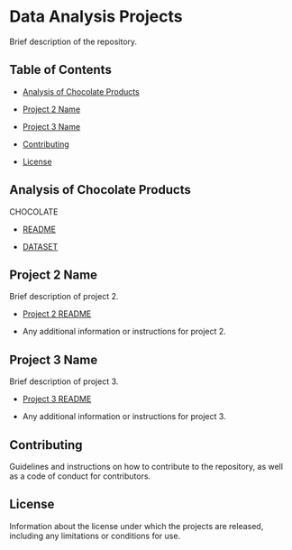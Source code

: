 # Data Analysis Projects

Brief description of the repository.

## Table of Contents

- [Analysis of Chocolate Products](https://github.com/wamburaerick/data_analysis_projects/blob/main/Analysis%20of%20Sales%20Data.ipynb)

- [Project 2 Name](#project-2-name)

- [Project 3 Name](#project-3-name)

- [Contributing](#contributing)

- [License](#license)

## Analysis of Chocolate Products

CHOCOLATE 

- [README](https://github.com/wamburaerick/data_analysis_projects/blob/main/README.txt)

- [DATASET](https://github.com/wamburaerick/data_analysis_projects/blob/main/blank.xls)

## Project 2 Name

Brief description of project 2.

- [Project 2 README](./project-2/README.md)

- Any additional information or instructions for project 2.

## Project 3 Name

Brief description of project 3.

- [Project 3 README](./project-3/README.md)

- Any additional information or instructions for project 3.

## Contributing

Guidelines and instructions on how to contribute to the repository, as well as a code of conduct for contributors.

## License

Information about the license under which the projects are released, including any limitations or conditions for use.






